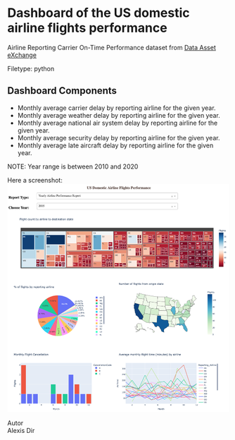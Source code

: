 # Dashboard of the US domestic airline flights performance

Airline Reporting Carrier On-Time Performance dataset from [Data Asset eXchange](https://developer.ibm.com/exchanges/data?utm_medium=Exinfluencer&utm_source=Exinfluencer&utm_content=000026UJ&utm_term=10006555&utm_id=NA-SkillsNetwork-Channel-SkillsNetworkCoursesIBMDeveloperSkillsNetworkDV0101ENSkillsNetwork20297740-2021-01-01&cm_mmc=Email_Newsletter-_-Developer_Ed%2BTech-_-WW_WW-_-SkillsNetwork-Courses-IBMDeveloperSkillsNetwork-DV0101EN-SkillsNetwork-20297740&cm_mmca1=000026UJ&cm_mmca2=10006555&cm_mmca3=M12345678&cvosrc=email.Newsletter.M12345678&cvo_campaign=000026UJ)

Filetype: python

## Dashboard Components

<ul>
  <li> Monthly average carrier delay by reporting airline for the given year. </li>
  <li> Monthly average weather delay by reporting airline for the given year. </li>
  <li> Monthly average national air system delay by reporting airline for the given year. </li>
  <li> Monthly average security delay by reporting airline for the given year. </li>
  <li> Monthly average late aircraft delay by reporting airline for the given year. </li>
</ul>


NOTE: Year range is between 2010 and 2020

Here a screenshot:
![Alt text](/Screenshot.png?raw=true "Optional Title")

Autor
<br>Alexis Dir
